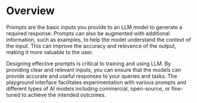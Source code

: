 # Overview

Prompts are the basic inputs you provide to an LLM model to generate a required response. Prompts can also be augmented with additional information, such as examples, to help the model understand the context of the input. This can improve the accuracy and relevance of the output, making it more valuable to the user.

Designing effective prompts is critical to training and using LLM. By providing clear and relevant inputs, you can ensure that the models can provide accurate and useful responses to your queries and tasks. The playground interface facilitates experimentation with various prompts and different types of AI models including commercial, open-source, or fine-tuned to achieve the intended outcomes.